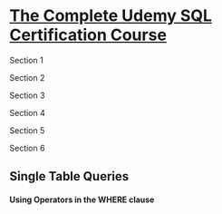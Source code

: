 [The Complete Udemy SQL Certification Course](https://www.udemy.com/the-complete-oracle-sql-certification-course/learn/v4/content)
======

Section 1

Section 2

Section 3

Section 4

Section 5

Section 6

Single Table Queries
------

#### Using Operators in the WHERE clause
